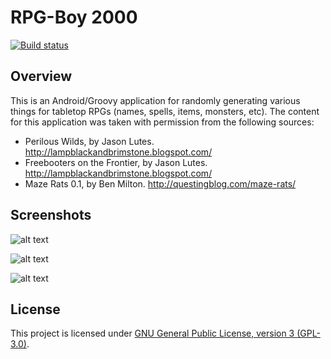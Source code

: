 # RPG-Boy 2000

[![Build status](https://circleci.com/gh/stevesea/RPGboy2000.svg?&style=shield&circle-token=d5b638c2be4157b4b3bdd347bd139c392968d7db)](https://circleci.com/gh/stevesea/RPGboy2000)

## Overview

This is an Android/Groovy application for randomly generating various
things for tabletop RPGs (names, spells, items, monsters, etc). The
content for this application was taken with permission from the following
sources:

* Perilous Wilds, by Jason Lutes. http://lampblackandbrimstone.blogspot.com/
* Freebooters on the Frontier, by Jason Lutes. http://lampblackandbrimstone.blogspot.com/
* Maze Rats 0.1, by Ben Milton. http://questingblog.com/maze-rats/

## Screenshots

![alt text](https://github.com/stevesea/RPGboy2000/raw/master/docs/images/nav_drawer.png "Sliding nav bar, acknowledgements")

![alt text](https://github.com/stevesea/RPGboy2000/raw/master/docs/images/mr_chars.png "Maze Rats - characters")

![alt text](https://github.com/stevesea/RPGboy2000/raw/master/docs/images/mr_monsters.png "Maze Rats - monsters")


## License
This project is licensed under [GNU General Public License, version 3 (GPL-3.0)](https://opensource.org/licenses/GPL-3.0).

